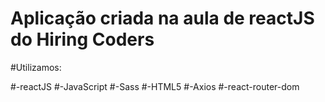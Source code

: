 # Aplicação criada na aula de reactJS do Hiring Coders

#Utilizamos:

#-reactJS
#-JavaScript
#-Sass
#-HTML5
#-Axios
#-react-router-dom
